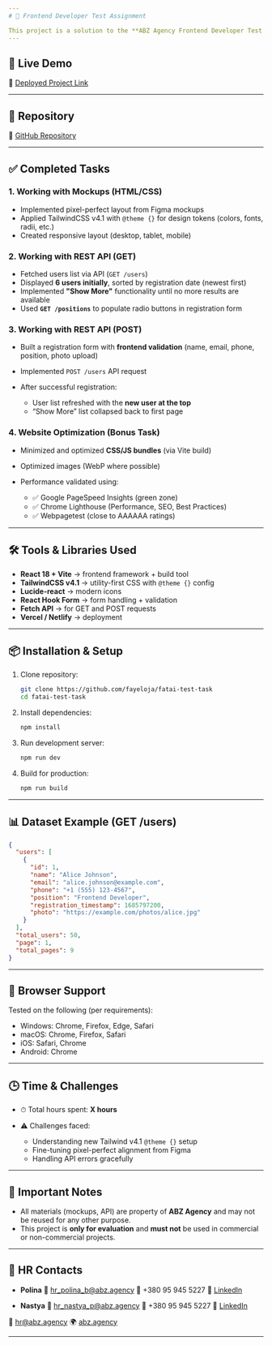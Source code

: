 ```yaml
---
# 📌 Frontend Developer Test Assignment

This project is a solution to the **ABZ Agency Frontend Developer Test Assignment**. It is built with **React (Vite)** and **TailwindCSS v4.1** using the provided Figma mockups and style guide.
---
```


## 🚀 Live Demo

🔗 [Deployed Project Link](https://your-deployment-link.com)

---

## 📂 Repository

🔗 [GitHub Repository](https://github.com/fayeloja/fatai-test-task)

---

## ✅ Completed Tasks

### 1. Working with Mockups (HTML/CSS)

- Implemented pixel-perfect layout from Figma mockups
- Applied TailwindCSS v4.1 with `@theme {}` for design tokens (colors, fonts, radii, etc.)
- Created responsive layout (desktop, tablet, mobile)

### 2. Working with REST API (GET)

- Fetched users list via API (`GET /users`)
- Displayed **6 users initially**, sorted by registration date (newest first)
- Implemented **"Show More"** functionality until no more results are available
- Used **`GET /positions`** to populate radio buttons in registration form

### 3. Working with REST API (POST)

- Built a registration form with **frontend validation** (name, email, phone, position, photo upload)
- Implemented `POST /users` API request
- After successful registration:

  - User list refreshed with the **new user at the top**
  - “Show More” list collapsed back to first page

### 4. Website Optimization (Bonus Task)

- Minimized and optimized **CSS/JS bundles** (via Vite build)
- Optimized images (WebP where possible)
- Performance validated using:

  - ✅ Google PageSpeed Insights (green zone)
  - ✅ Chrome Lighthouse (Performance, SEO, Best Practices)
  - ✅ Webpagetest (close to AAAAAA ratings)

---

## 🛠 Tools & Libraries Used

- **React 18 + Vite** → frontend framework + build tool
- **TailwindCSS v4.1** → utility-first CSS with `@theme {}` config
- **Lucide-react** → modern icons
- **React Hook Form** → form handling + validation
- **Fetch API** → for GET and POST requests
- **Vercel / Netlify** → deployment

---

## 📦 Installation & Setup

1. Clone repository:

   ```bash
   git clone https://github.com/fayeloja/fatai-test-task
   cd fatai-test-task
   ```

2. Install dependencies:

   ```bash
   npm install
   ```

3. Run development server:

   ```bash
   npm run dev
   ```

4. Build for production:

   ```bash
   npm run build
   ```

---

## 📊 Dataset Example (GET /users)

```json
{
  "users": [
    {
      "id": 1,
      "name": "Alice Johnson",
      "email": "alice.johnson@example.com",
      "phone": "+1 (555) 123-4567",
      "position": "Frontend Developer",
      "registration_timestamp": 1685797200,
      "photo": "https://example.com/photos/alice.jpg"
    }
  ],
  "total_users": 50,
  "page": 1,
  "total_pages": 9
}
```

---

## 📱 Browser Support

Tested on the following (per requirements):

- Windows: Chrome, Firefox, Edge, Safari
- macOS: Chrome, Firefox, Safari
- iOS: Safari, Chrome
- Android: Chrome

---

## 🕒 Time & Challenges

- ⏱ Total hours spent: **X hours**
- ⚠️ Challenges faced:

  - Understanding new Tailwind v4.1 `@theme {}` setup
  - Fine-tuning pixel-perfect alignment from Figma
  - Handling API errors gracefully

---

## 📜 Important Notes

- All materials (mockups, API) are property of **ABZ Agency** and may not be reused for any other purpose.
- This project is **only for evaluation** and **must not** be used in commercial or non-commercial projects.

---

## 👥 HR Contacts

- **Polina**
  📧 [hr_polina_b@abz.agency](mailto:hr_polina_b@abz.agency)
  📱 +380 95 945 5227
  🔗 [LinkedIn](https://www.linkedin.com/in/hr-abz-agency-polina/)

- **Nastya**
  📧 [hr_nastya_p@abz.agency](mailto:hr_nastya_p@abz.agency)
  📱 +380 95 945 5227
  🔗 [LinkedIn](https://www.linkedin.com/in/hr-abz-agency-nastya/)

📧 [hr@abz.agency](mailto:hr@abz.agency)
🌍 [abz.agency](https://www.abz.agency)

---
